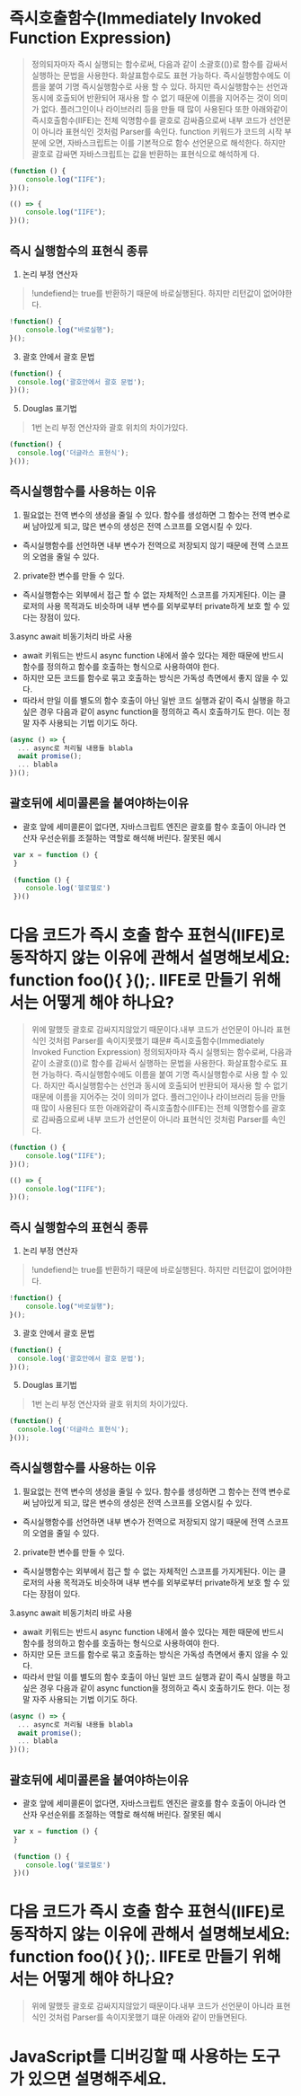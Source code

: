 # 즉시호출함수(Immediately Invoked Function Expression)
> 정의되자마자 즉시 실행되는 함수로써, 다음과 같이 소괄호(())로 함수를 감싸서 실행하는 문법을 사용한다. 화살표함수로도 표현 가능하다. 즉시실행함수에도 이름을 붙여 기명 즉시실행함수로 사용 할 수 있다. 하지만 즉시실행함수는 선언과 동시에 호출되어 반환되어 재사용 할 수 없기 때문에 이름을 지어주는 것이 의미가 없다.
> 플러그인이나 라이브러리 등을 만들 때 많이 사용된다
> 또한 아래와같이 즉시호출함수(IIFE)는 전체 익명함수를 괄호로 감싸줌으로써 내부 코드가 선언문이 아니라 표현식인 것처럼 Parser를 속인다.
> function 키워드가 코드의 시작 부분에 오면, 자바스크립트는 이를 기본적으로 함수 선언문으로 해석한다. 하지만 괄호로 감싸면 자바스크립트는 값을 반환하는 표현식으로 해석하게 다.
```javascript
(function () {
    console.log("IIFE");
})();

(() => {
    console.log("IIFE");
})();
```
## 즉시 실행함수의 표현식 종류
1. 논리 부정 연산자
> !undefiend는 true를 반환하기 때문에 바로실행된다. 하지만 리턴값이 없어야한다.
```javascript
!function() {
	console.log("바로실행");
}();
```
3. 괄호 안에서 괄호 문법
```javascript
(function() {
  console.log('괄호안에서 괄호 문법');
})();
```
5. Douglas 표기법
> 1번 논리 부정 연산자와 괄호 위치의 차이가있다.
```javascript
(function() {
  console.log('더글라스 표현식');
}());
```
## 즉시실행함수를 사용하는 이유

1. 필요없는 전역 변수의 생성을 줄일 수 있다. 함수를 생성하면 그 함수는 전역 변수로써 남아있게 되고, 많은 변수의 생성은 전역 스코프를 오염시킬 수 있다.

- 즉시실행함수를 선언하면 내부 변수가 전역으로 저장되지 않기 때문에 전역 스코프의 오염을 줄일 수 있다.

2. private한 변수를 만들 수 있다.
- 즉시실행함수는 외부에서 접근 할 수 없는 자체적인 스코프를 가지게된다. 이는 클로저의 사용 목적과도 비슷하며 내부 변수를 외부로부터 private하게 보호 할 수 있다는 장점이 있다.

3.async await 비동기처리 바로 사용
- await 키워드는 반드시 async function 내에서 쓸수 있다는 제한 때문에 반드시 함수를 정의하고 함수를 호출하는 형식으로 사용하여야 한다.
- 하지만 모든 코드를 함수로 묶고 호출하는 방식은 가독성 측면에서 좋지 않을 수 있다.
- 따라서 만일 이를 별도의 함수 호출이 아닌 일반 코드 실행과 같이 즉시 실행을 하고 싶은 경우 다음과 같이 async function을 정의하고 즉시 호출하기도 한다. 이는 정말 자주 사용되는 기법 이기도 하다.
```javascript
(async () => {
  ... async로 처리될 내용들 blabla
  await promise();
  ... blabla
})();
```

## 괄호뒤에 세미콜론을 붙여야하는이유
-  괄호 앞에 세미콜론이 없다면, 자바스크립트 엔진은 괄호를 함수 호출이 아니라 연산자 우선순위를 조절하는 역할로 해석해 버린다.
잘못된 예시
```javascript
 var x = function () {
 } 
 
 (function () {
 	console.log('헬로헬로')
 })()
```

# 다음 코드가 즉시 호출 함수 표현식(IIFE)로 동작하지 않는 이유에 관해서 설명해보세요: function foo(){ }();. IIFE로 만들기 위해서는 어떻게 해야 하나요?
> 위에 말했듯 괄호로 감싸지지않았기 때문이다.내부 코드가 선언문이 아니라 표현식인 것처럼 Parser를 속이지못했기 떄문# 즉시호출함수(Immediately Invoked Function Expression)
> 정의되자마자 즉시 실행되는 함수로써, 다음과 같이 소괄호(())로 함수를 감싸서 실행하는 문법을 사용한다. 화살표함수로도 표현 가능하다. 즉시실행함수에도 이름을 붙여 기명 즉시실행함수로 사용 할 수 있다. 하지만 즉시실행함수는 선언과 동시에 호출되어 반환되어 재사용 할 수 없기 때문에 이름을 지어주는 것이 의미가 없다.
> 플러그인이나 라이브러리 등을 만들 때 많이 사용된다
> 또한 아래와같이 즉시호출함수(IIFE)는 전체 익명함수를 괄호로 감싸줌으로써 내부 코드가 선언문이 아니라 표현식인 것처럼 Parser를 속인다.
```javascript
(function () {
    console.log("IIFE");
})();

(() => {
    console.log("IIFE");
})();
```
## 즉시 실행함수의 표현식 종류
1. 논리 부정 연산자
> !undefiend는 true를 반환하기 때문에 바로실행된다. 하지만 리턴값이 없어야한다.
```javascript
!function() {
	console.log("바로실행");
}();
```
3. 괄호 안에서 괄호 문법
```javascript
(function() {
  console.log('괄호안에서 괄호 문법');
})();
```
5. Douglas 표기법
> 1번 논리 부정 연산자와 괄호 위치의 차이가있다.
```javascript
(function() {
  console.log('더글라스 표현식');
}());
```
## 즉시실행함수를 사용하는 이유

1. 필요없는 전역 변수의 생성을 줄일 수 있다. 함수를 생성하면 그 함수는 전역 변수로써 남아있게 되고, 많은 변수의 생성은 전역 스코프를 오염시킬 수 있다.

- 즉시실행함수를 선언하면 내부 변수가 전역으로 저장되지 않기 때문에 전역 스코프의 오염을 줄일 수 있다.

2. private한 변수를 만들 수 있다.
- 즉시실행함수는 외부에서 접근 할 수 없는 자체적인 스코프를 가지게된다. 이는 클로저의 사용 목적과도 비슷하며 내부 변수를 외부로부터 private하게 보호 할 수 있다는 장점이 있다.

3.async await 비동기처리 바로 사용
- await 키워드는 반드시 async function 내에서 쓸수 있다는 제한 때문에 반드시 함수를 정의하고 함수를 호출하는 형식으로 사용하여야 한다.
- 하지만 모든 코드를 함수로 묶고 호출하는 방식은 가독성 측면에서 좋지 않을 수 있다.
- 따라서 만일 이를 별도의 함수 호출이 아닌 일반 코드 실행과 같이 즉시 실행을 하고 싶은 경우 다음과 같이 async function을 정의하고 즉시 호출하기도 한다. 이는 정말 자주 사용되는 기법 이기도 하다.
```javascript
(async () => {
  ... async로 처리될 내용들 blabla
  await promise();
  ... blabla
})();
```

## 괄호뒤에 세미콜론을 붙여야하는이유
-  괄호 앞에 세미콜론이 없다면, 자바스크립트 엔진은 괄호를 함수 호출이 아니라 연산자 우선순위를 조절하는 역할로 해석해 버린다.
잘못된 예시
```javascript
 var x = function () {
 } 
 
 (function () {
 	console.log('헬로헬로')
 })()
```

# 다음 코드가 즉시 호출 함수 표현식(IIFE)로 동작하지 않는 이유에 관해서 설명해보세요: function foo(){ }();. IIFE로 만들기 위해서는 어떻게 해야 하나요?
> 위에 말했듯 괄호로 감싸지지않았기 때문이다.내부 코드가 선언문이 아니라 표현식인 것처럼 Parser를 속이지못했기 떄문
> 아래와 같이 만들면된다.

# JavaScript를 디버깅할 때 사용하는 도구가 있으면 설명해주세요. 
